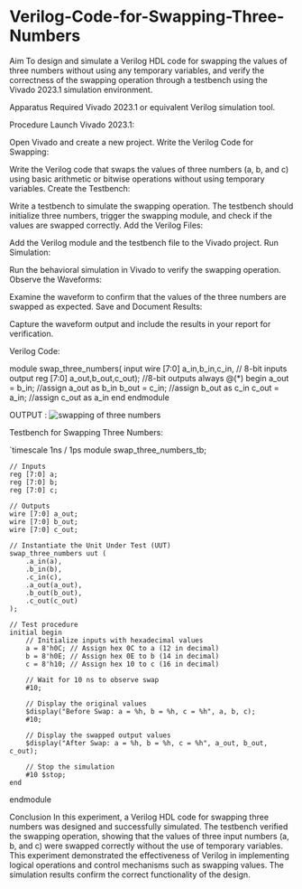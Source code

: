# Verilog-Code-for-Swapping-Three-Numbers
Aim
To design and simulate a Verilog HDL code for swapping the values of three numbers without using any temporary variables, and verify the correctness of the swapping operation through a testbench using the Vivado 2023.1 simulation environment.

Apparatus Required
Vivado 2023.1 or equivalent Verilog simulation tool.

Procedure
Launch Vivado 2023.1:

Open Vivado and create a new project.
Write the Verilog Code for Swapping:

Write the Verilog code that swaps the values of three numbers (a, b, and c) using basic arithmetic or bitwise operations without using temporary variables.
Create the Testbench:

Write a testbench to simulate the swapping operation. The testbench should initialize three numbers, trigger the swapping module, and check if the values are swapped correctly.
Add the Verilog Files:

Add the Verilog module and the testbench file to the Vivado project.
Run Simulation:

Run the behavioral simulation in Vivado to verify the swapping operation.
Observe the Waveforms:

Examine the waveform to confirm that the values of the three numbers are swapped as expected.
Save and Document Results:

Capture the waveform output and include the results in your report for verification.

Verilog Code:

module swap_three_numbers(
    input wire [7:0] a_in,b_in,c_in,  // 8-bit inputs 
    output reg [7:0] a_out,b_out,c_out); //8-bit outputs
    always @(*) begin
        a_out = b_in;  //assign a_out as b_in
        b_out = c_in;  //assign b_out as c_in
        c_out = a_in;  //assign c_out as a_in 
    end
endmodule

OUTPUT : ![swapping of three numbers](https://github.com/user-attachments/assets/c5fda805-0e0d-4d2d-949e-bd0b38add441)


Testbench for Swapping Three Numbers:

`timescale 1ns / 1ps
module swap_three_numbers_tb;

    // Inputs
    reg [7:0] a;
    reg [7:0] b;
    reg [7:0] c;

    // Outputs
    wire [7:0] a_out;
    wire [7:0] b_out;
    wire [7:0] c_out;

    // Instantiate the Unit Under Test (UUT)
    swap_three_numbers uut (
        .a_in(a),
        .b_in(b),
        .c_in(c),
        .a_out(a_out),
        .b_out(b_out),
        .c_out(c_out)
    );

    // Test procedure
    initial begin
        // Initialize inputs with hexadecimal values
        a = 8'h0C; // Assign hex 0C to a (12 in decimal)
        b = 8'h0E; // Assign hex 0E to b (14 in decimal)
        c = 8'h10; // Assign hex 10 to c (16 in decimal)

        // Wait for 10 ns to observe swap
        #10;

        // Display the original values
        $display("Before Swap: a = %h, b = %h, c = %h", a, b, c);
        #10;

        // Display the swapped output values
        $display("After Swap: a = %h, b = %h, c = %h", a_out, b_out, c_out);
        
        // Stop the simulation
        #10 $stop;
    end
endmodule
    

Conclusion
In this experiment, a Verilog HDL code for swapping three numbers was designed and successfully simulated. The testbench verified the swapping operation, showing that the values of three input numbers (a, b, and c) were swapped correctly without the use of temporary variables. This experiment demonstrated the effectiveness of Verilog in implementing logical operations and control mechanisms such as swapping values. The simulation results confirm the correct functionality of the design.
